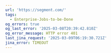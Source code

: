 ```yaml
---
url: 'https://segment.com/'
tags:
  - Enterprise-Jobs-to-be-Done
og_errors: true
og_last_error: '2025-03-08T20:39:42.810Z'
og_error_message: HTTP error 401
last_jina_request: '2025-03-09T06:19:30.721Z'
jina_error: TIMEOUT
---
```


